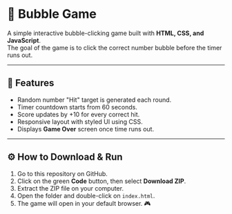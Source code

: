 # 🎯 Bubble Game

A simple interactive bubble-clicking game built with **HTML, CSS, and JavaScript**.  
The goal of the game is to click the correct number bubble before the timer runs out.  

---

## 🚀 Features
- Random number "Hit" target is generated each round.
- Timer countdown starts from 60 seconds.
- Score updates by +10 for every correct hit.
- Responsive layout with styled UI using CSS.
- Displays **Game Over** screen once time runs out.

---

## ⚙️ How to Download & Run

1. Go to this repository on GitHub.
2. Click on the green **Code** button, then select **Download ZIP**.
3. Extract the ZIP file on your computer.
4. Open the folder and double-click on `index.html`.
5. The game will open in your default browser. 🎮



